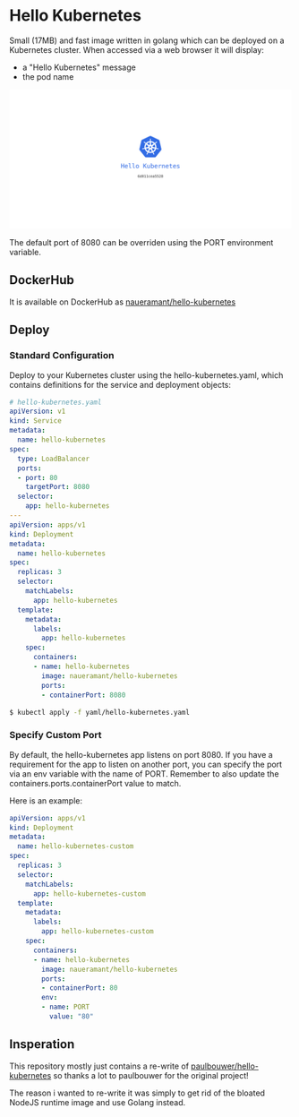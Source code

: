 # Hello Kubernetes

Small (17MB) and fast image written in golang which can be deployed on a Kubernetes cluster. When accessed via a web browser it will display:

- a "Hello Kubernetes" message
- the pod name

![Screenshot](screenshot.png)

The default port of 8080 can be overriden using the PORT environment variable.

## DockerHub

It is available on DockerHub as [naueramant/hello-kubernetes](https://hub.docker.com/r/naueramant/hello-kubernetes)

## Deploy

### Standard Configuration

Deploy to your Kubernetes cluster using the hello-kubernetes.yaml, which contains definitions for the service and deployment objects:

```yaml
# hello-kubernetes.yaml
apiVersion: v1
kind: Service
metadata:
  name: hello-kubernetes
spec:
  type: LoadBalancer
  ports:
  - port: 80
    targetPort: 8080
  selector:
    app: hello-kubernetes
---
apiVersion: apps/v1
kind: Deployment
metadata:
  name: hello-kubernetes
spec:
  replicas: 3
  selector:
    matchLabels:
      app: hello-kubernetes
  template:
    metadata:
      labels:
        app: hello-kubernetes
    spec:
      containers:
      - name: hello-kubernetes
        image: naueramant/hello-kubernetes
        ports:
        - containerPort: 8080
```

```sh
$ kubectl apply -f yaml/hello-kubernetes.yaml
```

### Specify Custom Port

By default, the hello-kubernetes app listens on port 8080. If you have a requirement for the app to listen on another port, you can specify the port via an env variable with the name of PORT. Remember to also update the containers.ports.containerPort value to match.

Here is an example:

```yaml
apiVersion: apps/v1
kind: Deployment
metadata:
  name: hello-kubernetes-custom
spec:
  replicas: 3
  selector:
    matchLabels:
      app: hello-kubernetes-custom
  template:
    metadata:
      labels:
        app: hello-kubernetes-custom
    spec:
      containers:
      - name: hello-kubernetes
        image: naueramant/hello-kubernetes
        ports:
        - containerPort: 80
        env:
        - name: PORT
          value: "80"
```

## Insperation

This repository mostly just contains a re-write of [paulbouwer/hello-kubernetes](https://github.com/paulbouwer/hello-kubernetes) so thanks a lot to paulbouwer for the original project!

The reason i wanted to re-write it was simply to get rid of the bloated NodeJS runtime image and use Golang instead.
